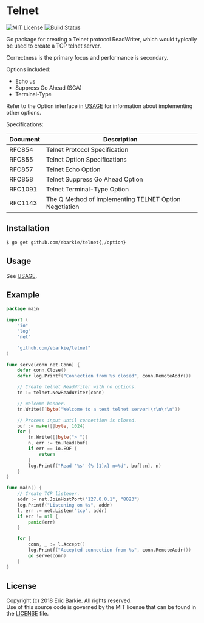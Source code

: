 # Telnet

[![MIT License](https://img.shields.io/badge/license-MIT-blue.svg?style=flat)](http://choosealicense.com/licenses/mit/)
[![Build Status](https://travis-ci.org/ebarkie/telnet.svg?branch=master)](https://travis-ci.org/ebarkie/telnet)

Go package for creating a Telnet protocol ReadWriter, which would typically be
used to create a TCP telnet server.

Correctness is the primary focus and performance is secondary.

Options included:
* Echo us
* Suppress Go Ahead (SGA)
* Terminal-Type

Refer to the Option interface in [USAGE](USAGE.md) for information about
implementing other options.

Specifications:

| Document | Description                                            |
|----------|--------------------------------------------------------|
| RFC854   | Telnet Protocol Specification                          |
| RFC855   | Telnet Option Specifications                           |
| RFC857   | Telnet Echo Option                                     |
| RFC858   | Telnet Suppress Go Ahead Option                        |
| RFC1091  | Telnet Terminal-Type Option                            |
| RFC1143  | The Q Method of Implementing TELNET Option Negotiation |

## Installation

```
$ go get github.com/ebarkie/telnet{,/option}
```

## Usage

See [USAGE](USAGE.md).

## Example

```go
package main

import (
	"io"
	"log"
	"net"

	"github.com/ebarkie/telnet"
)

func serve(conn net.Conn) {
	defer conn.Close()
	defer log.Printf("Connection from %s closed", conn.RemoteAddr())

	// Create telnet ReadWriter with no options.
	tn := telnet.NewReadWriter(conn)

	// Welcome banner.
	tn.Write([]byte("Welcome to a test telnet server!\r\n\r\n"))

	// Process input until connection is closed.
	buf := make([]byte, 1024)
	for {
		tn.Write([]byte("> "))
		n, err := tn.Read(buf)
		if err == io.EOF {
			return
		}
		log.Printf("Read '%s' {% [1]x} n=%d", buf[:n], n)
	}
}

func main() {
	// Create TCP listener.
	addr := net.JoinHostPort("127.0.0.1", "8023")
	log.Printf("Listening on %s", addr)
	l, err := net.Listen("tcp", addr)
	if err != nil {
		panic(err)
	}

	for {
		conn, _ := l.Accept()
		log.Printf("Accepted connection from %s", conn.RemoteAddr())
		go serve(conn)
	}
}
```

## License

Copyright (c) 2018 Eric Barkie. All rights reserved.  
Use of this source code is governed by the MIT license
that can be found in the [LICENSE](LICENSE) file.
